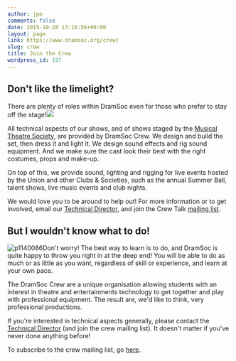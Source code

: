 ```yaml
---
author: jpo
comments: false
date: 2015-10-28 13:16:56+00:00
layout: page
link: https://www.dramsoc.org/crew/
slug: crew
title: Join the Crew
wordpress_id: 197
---
```











## Don't like the limelight?











There are plenty of roles within DramSoc even for those who prefer to stay off the stage!![](https://www.dramsoc.org/wordpress/wp-content/uploads/2015/10/IMG_0295-e1473375114773-300x180.jpg)




All technical aspects of our shows, and of shows staged by the [Musical Theatre Society](http://mtsoc.co.uk), are provided by DramSoc Crew. We design and build the set, then dress it and light it. We design sound effects and rig sound equipment. And we make sure the cast look their best with the right costumes, props and make-up.




On top of this, we provide sound, lighting and rigging for live events hosted by the Union and other Clubs & Societies, such as the annual Summer Ball, talent shows, live music events and club nights.




We would love you to be around to help out! For more information or to get involved, email our [Technical Director](mailto:techdir@dramsoc.org), and join the Crew Talk [mailing list](http://dramsoc.org/wordpress/talk/).

















## But I wouldn't know what to do!








![p1140086](https://www.dramsoc.org/wordpress/wp-content/uploads/2015/10/P1140086-300x225.jpg)Don't worry! The best way to learn is to do, and DramSoc is quite happy to throw you right in at the deep end! You will be able to do as much or as little as you want, regardless of skill or experience, and learn at your own pace.




The DramSoc Crew are a unique organisation allowing students with an interest in theatre and entertainments technology to get together and play with professional equipment. The result are, we'd like to think, very professional productions.




If you're interested in technical aspects generally, please contact the [Technical Director](mailto:techdir@dramsoc.org) (and join the crew mailing list). It doesn't matter if you've never done anything before!




To subscribe to the crew mailing list, go [here](http://dramsoc.org/wordpress/?page_id=28).














